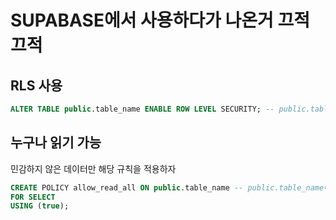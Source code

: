 # SUPABASE에서 사용하다가 나온거 끄적끄적
## RLS 사용
```sql
ALTER TABLE public.table_name ENABLE ROW LEVEL SECURITY; -- public.table_name에 테이블명 넣기
```

## 누구나 읽기 가능
민감하지 않은 데이터만 해당 규칙을 적용하자
```sql
CREATE POLICY allow_read_all ON public.table_name -- public.table_name에 테이블명 넣기
FOR SELECT
USING (true);

```
